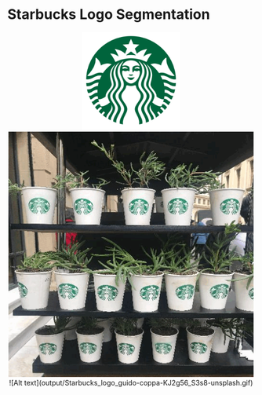 # Starbucks Logo Segmentation

<div align="center">
    <img src="starbucks-logo.png" width="200" height="200">
</div>


<div align="center">
    <img src="output/Starbucks_logo_guido-coppa-KJ2g56_S3s8-unsplash.gif" width="500" height="500">
</div>

<div align="center">
    ![Alt text](output/Starbucks_logo_guido-coppa-KJ2g56_S3s8-unsplash.gif)
</div>



